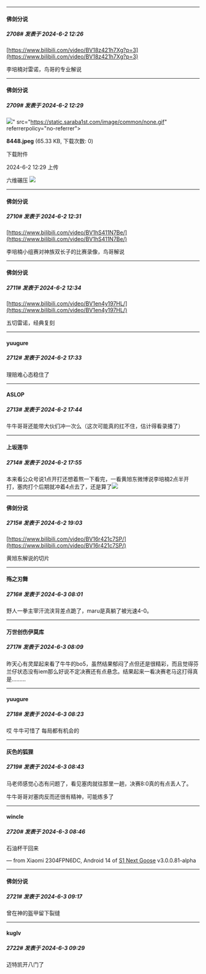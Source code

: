 ﻿
*****

####  佛剑分说  
##### 2708#       发表于 2024-6-2 12:26

[https://www.bilibili.com/video/BV18z421h7Xg?p=3](https://www.bilibili.com/video/BV18z421h7Xg?p=3)

李培楠对雷诺，鸟哥的专业解说


*****

####  佛剑分说  
##### 2709#       发表于 2024-6-2 12:29

<img src="https://img.saraba1st.com/forum/202406/02/122917ka1ikk41qo5lzo3z.jpeg" referrerpolicy="no-referrer">" src="https://static.saraba1st.com/image/common/none.gif" referrerpolicy="no-referrer">

<strong>8448.jpeg</strong> (65.33 KB, 下载次数: 0)

下载附件

2024-6-2 12:29 上传

六维碾压
<img src="https://static.saraba1st.com/image/smiley/face2017/035.png" referrerpolicy="no-referrer">


*****

####  佛剑分说  
##### 2710#       发表于 2024-6-2 12:31

[https://www.bilibili.com/video/BV1hS411N7Be/](https://www.bilibili.com/video/BV1hS411N7Be/)

李培楠小组赛对神族双长子的比赛录像，鸟哥解说


*****

####  佛剑分说  
##### 2711#       发表于 2024-6-2 12:34

[https://www.bilibili.com/video/BV1en4y197HL/](https://www.bilibili.com/video/BV1en4y197HL/)

五切雷诺，经典复刻


*****

####  yuugure  
##### 2712#       发表于 2024-6-2 17:33

理赔难心态稳住了 


*****

####  ASLOP  
##### 2713#       发表于 2024-6-2 17:44

牛牛哥哥还能带大伙们冲一次么（这次可能真的扛不住，估计得看录播了）


*****

####  上坂莲华  
##### 2714#       发表于 2024-6-2 17:55

本来看公众号说1点开打还想着熬一下看完，一看黄旭东微博说李培楠2点半开打，塞肉打个后期就冲着4点去了，还是算了<img src="https://static.saraba1st.com/image/smiley/face2017/091.png" referrerpolicy="no-referrer">


*****

####  佛剑分说  
##### 2715#       发表于 2024-6-2 19:03

[https://www.bilibili.com/video/BV16r421c7SP/](https://www.bilibili.com/video/BV16r421c7SP/)

黄旭东解说的切片


*****

####  殇之刃舞  
##### 2716#       发表于 2024-6-3 08:01

野人一拳主宰汗流浃背差点跪了，maru是真躺了被光速4-0。


*****

####  万世创伤伊莫库  
##### 2717#       发表于 2024-6-3 08:09

昨天心有灵犀起来看了牛牛的bo5，虽然结果郁闷了点但还是很精彩，而且觉得芬兰仔状态没有iem那么好说不定决赛还有点悬念。结果起来一看决赛老马这打得真是………


*****

####  yuugure  
##### 2718#       发表于 2024-6-3 08:23

哎 牛牛可惜了 每局都有机会的


*****

####  灰色的狐狸  
##### 2719#       发表于 2024-6-3 08:43

马老师感觉心态有问题了，看见塞肉就往那里一趟，决赛8:0真的有点丢人了。

牛牛哥哥对塞肉反而还很有精神，可能练多了


*****

####  wincle  
##### 2720#       发表于 2024-6-3 08:46

石油杯干回来

— from Xiaomi 2304FPN6DC, Android 14 of [S1 Next Goose](https://pan.baidu.com/s/1mi43uRm) v3.0.0.81-alpha


*****

####  佛剑分说  
##### 2721#       发表于 2024-6-3 09:17

曾在神的盔甲留下裂缝


*****

####  kuglv  
##### 2722#       发表于 2024-6-3 09:29

迈特凯开八门了


